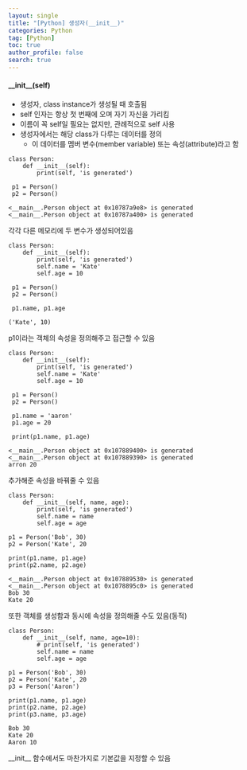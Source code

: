 ```yaml
---
layout: single
title: "[Python] 생성자(__init__)"
categories: Python
tag: [Python]
toc: true
author_profile: false
search: true
---
```


#### **\_\_init\_\_(self)**

- 생성자, class instance가 생성될 때 호출됨
- self 인자는 항상 첫 번째에 오며 자기 자신을 가리킴
- 이름이 꼭 self일 필요는 없지만, 관례적으로 self 사용
- 생성자에서는 해당 class가 다루는 데이터를 정의
  - 이 데이터를 멤버 변수(member variable) 또는 속성(attribute)라고 함

```
class Person:
	def __init__(self):
		print(self, 'is generated')

 p1 = Person()
 p2 = Person()
```

```
<__main__.Person object at 0x10787a9e8> is generated
<__main__.Person object at 0x10787a400> is generated
```

각각 다른 메모리에 두 변수가 생성되어있음

```
class Person:
	def __init__(self):
		print(self, 'is generated')
		self.name = 'Kate'
		self.age = 10

 p1 = Person()
 p2 = Person()

 p1.name, p1.age
```

```
('Kate', 10)
```

p1이라는 객체의 속성을 정의해주고 접근할 수 있음

```
class Person:
	def __init__(self):
		print(self, 'is generated')
		self.name = 'Kate'
		self.age = 10

 p1 = Person()
 p2 = Person()

 p1.name = 'aaron'
 p1.age = 20

 print(p1.name, p1.age)
```

```
<__main__.Person object at 0x107889400> is generated
<__main__.Person object at 0x107889390> is generated
arron 20
```

추가해준 속성을 바꿔줄 수 있음

```
class Person:
	def __init__(self, name, age):
		print(self, 'is generated')
		self.name = name
		self.age = age

p1 = Person('Bob', 30)
p2 = Person('Kate', 20

print(p1.name, p1.age)
print(p2.name, p2.age)
```

```
<__main__.Person object at 0x107889530> is generated
<__main__.Person object at 0x1078895c0> is generated
Bob 30
Kate 20
```

또한 객체를 생성함과 동시에 속성을 정의해줄 수도 있음(동적)

```
class Person:
	def __init__(self, name, age=10):
		# print(self, 'is generated')
		self.name = name
		self.age = age

p1 = Person('Bob', 30)
p2 = Person('Kate', 20
p3 = Person('Aaron')

print(p1.name, p1.age)
print(p2.name, p2.age)
print(p3.name, p3.age)
```

```
Bob 30
Kate 20
Aaron 10
```

\_\_init\_\_ 함수에서도 마찬가지로 기본값을 지정할 수 있음
